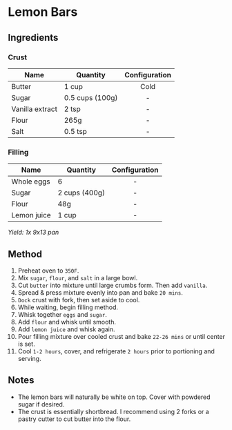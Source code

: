 # Lemon Bars

## Ingredients

### Crust

| Name            | Quantity        | Configuration |
| --------------- | --------------- | :-----------: |
| Butter          | 1 cup           |     Cold      |
| Sugar           | 0.5 cups (100g) |       -       |
| Vanilla extract | 2 tsp           |       -       |
| Flour           | 265g            |       -       |
| Salt            | 0.5 tsp         |       -       |

### Filling

| Name        | Quantity      | Configuration |
| ----------- | ------------- | :-----------: |
| Whole eggs  | 6             |       -       |
| Sugar       | 2 cups (400g) |       -       |
| Flour       | 48g           |       -       |
| Lemon juice | 1 cup         |       -       |

_Yield: 1x 9x13 pan_

## Method

1. Preheat oven to `350F`.
1. Mix `sugar`, `flour`, and `salt` in a large bowl.
1. Cut `butter` into mixture until large crumbs form. Then add `vanilla`.
1. Spread & press mixture evenly into pan and bake `20 mins`.
1. `Dock` crust with fork, then set aside to cool.
1. While waiting, begin filling method.
1. Whisk together `eggs` and `sugar`.
1. Add `flour` and whisk until smooth.
1. Add `lemon juice` and whisk again.
1. Pour filling mixture over cooled crust and bake `22-26 mins` or until center is set.
1. Cool `1-2 hours`, cover, and refrigerate `2 hours` prior to portioning and serving.

## Notes

- The lemon bars will naturally be white on top. Cover with powdered sugar if desired.
- The crust is essentially shortbread. I recommend using 2 forks or a pastry cutter to cut butter into the flour.

